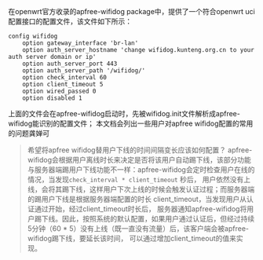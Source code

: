 在openwrt官方收录的apfree-wifidog package中，提供了一个符合openwrt uci 配置接口的配置文件，该文件如下所示：
```
config wifidog
	option gateway_interface 'br-lan'
	option auth_server_hostname 'change wifidog.kunteng.org.cn to your auth server domain or ip'
	option auth_server_port 443
	option auth_server_path '/wifidog/'
	option check_interval 60
	option client_timeout 5
	option wired_passed 0
	option disabled 1
  ```
  上面的文件会在apfree-wifidog启动时，先被wifidog.init文件解析成apfree-wifidog能识别的配置文件；
  本文档会列出一些用户对apfree wifidog配置的常用的问题龚婵可
  
  > 希望将apfree wifidog替用户下线的时间间隔变长应该如何配置？
   apfree-wifidog会根据用户离线时长来决定是否将该用户自动踢下线，该部分功能与服务器端踢用户下线功能不一样：apfree-wifidog会定时检查用户在线的情况，当发现`check_interval * client_timeout` 秒后，
   用户依然没有上线，会将其踢下线，这样用户下次上线的时候会触发认证过程；而服务器端的踢用户下线是根据服务器端配置的时长 client_timeout，当发现用户从认证通过开始，经过client_timeout时长后，
   服务器通知apfree-wifidog将用户踢下线。因此，按照系统的默认配置，如果用户通过认证后，但经过持续5分钟（60 * 5）没有上线（既一直没有流量）后，该客户端会被apfree-wifidog踢下线，要延长该时间，
   可以通过增加client_timeout的值来实现。
   
  > 

